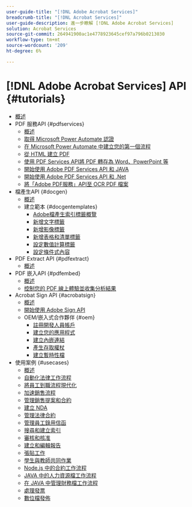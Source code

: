 ```yaml
---
user-guide-title: "[!DNL Adobe Acrobat Services]"
breadcrumb-title: "[!DNL Acrobat Services]"
user-guide-description: 進一步瞭解 [!DNL Adobe Acrobat Services]
solution: Acrobat Services
source-git-commit: 264941900ac1e4778923645cef97a796b0213030
workflow-type: tm+mt
source-wordcount: '209'
ht-degree: 6%

---
```



# [!DNL Adobe Acrobat Services] API {#tutorials}

+ [概述](overview.md)
+ PDF 服務API {#pdfservices}
   + [概述](pdfservices/overview-pdfservices.md)
   + [取得 Microsoft Power Automate 認證](pdfservices/getting-credentials-power-automate.md)
   + [在 Microsoft Power Automate 中建立您的第一個流程](pdfservices/create-workflow-power-automate.md)
   + [從 HTML 建立 PDF](pdfservices/createpdffromhtml.md)
   + [使用 PDF Services API將 PDF 轉存為 Word、PowerPoint 等](pdfservices/exportpdf.md)
   + [開始使用 Adobe PDF Services API 和 JAVA](pdfservices/gettingstartedjava.md)
   + [開始使用 Adobe PDF Services API 和 .Net](pdfservices/gettingstartednet.md)
   + [將「Adobe PDF服務」API至 OCR PDF 檔案](pdfservices/ocr.md)
+ 檔產生API {#docgen}
   + [概述](docgen/overview-docgen.md)
   + 建立範本 {#docgentemplates}
      + [Adobe檔產生索引標籤概覽](docgen/taggeroverview.md)
      + [新增文字標籤](docgen/taggeraddtexttags.md)
      + [新增影像標籤](docgen/taggeraddimagetags.md)
      + [新增表格和清單標籤](docgen/taggertables.md)
      + [設定數值計算標籤](docgen/taggercalculations.md)
      + [設定條件式內容](docgen/taggerconditional.md)
+ PDF Extract API {#pdfextract}
   + [概述](pdfextract/overview-extract.md)
+ PDF 嵌入API {#pdfembed}
   + [概述](pdfembed/overview-embed.md)
   + [控制您的 PDF 線上體驗並收集分析結果](pdfembed/controlpdfexperience.md)
+ Acrobat Sign API {#acrobatsign}
   + [概述](acrobatsign/overview-sign.md)
   + [開始使用 Adobe Sign API](acrobatsign/signapi.md)
   + OEM/嵌入式合作夥伴 {#oem}
      + [註冊開發人員帳戶](acrobatsign/sign-up-developer-account.md)
      + [建立您的應用程式](acrobatsign/creating-your-application.md)
      + [建立內嵌連結](acrobatsign/creating-an-embed-link.md)
      + [產生存取權杖](acrobatsign/generating-an-access-token.md)
      + [建立暫時性檔](acrobatsign/creating-a-transient-document.md)
+ 使用案例 {#usecases}
   + [概述](usecases/overview-usecases.md)
   + [自動化法律工作流程](usecases/automatelegalworkflows.md)
   + [將員工到職流程現代化](usecases/employeeonboarding.md)
   + [加速銷售流程](usecases/acceleratesales.md)
   + [管理銷售提案和合約](usecases/sales.md)
   + [建立 NDA](usecases/nda.md)
   + [管理法律合約](usecases/legal.md)
   + [管理員工錄用信函](usecases/offer.md)
   + [搜尋和建立索引](usecases/searching.md)
   + [審核和核准](usecases/reviews.md)
   + [建立和編輯報告](usecases/reportcreation.md)
   + [張貼工作](usecases/jobposting.md)
   + [學生與教師共同作業](usecases/educationcollab.md)
   + [Node.js 中的合約工作流程](usecases/AgreementWorkflowsNodejs.md)
   + [JAVA 中的人力資源檔工作流程](usecases/HRAgreementWorkflowsJava.md)
   + [在 JAVA 中管理財務檔工作流程](usecases/FinanceWorkflowsJava.md)
   + [處理發票](usecases/invoices.md)
   + [數位檔發佈](usecases/ddppdfembedapi.md)

